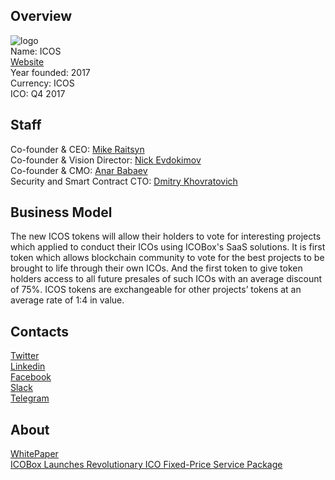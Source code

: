 ## Overview
![logo](../projects/logo/icos.png)  
Name: ICOS  
[Website](https://icos.icobox.io/.io/)  
Year founded: 2017  
Currency: ICOS  
ICO: Q4 2017
## Staff
Co-founder & CEO: [Mike Raitsyn](../people/mike_raitsyn.md)  
Co-founder & Vision Director: [Nick Evdokimov](../people/nick_evdokimov.md)  
Co-founder & CMO: [Anar Babaev](../people/anar_babaev.md)   
Security and Smart Contract CTO: [Dmitry Khovratovich](../people/dmitry_khovratovich.md) 
## Business Model
The new ICOS tokens will allow their holders to vote for interesting projects which applied to conduct their ICOs using ICOBox's SaaS solutions. It is first token which allows blockchain community to vote for the best projects to be brought to life through their own ICOs. And the first token to give token holders access to all future presales of such ICOs with an average discount of 75%. ICOS tokens are exchangeable for other projects’ tokens at an average rate of 1:4 in value.
## Contacts  
[Twitter](https://twitter.com/icobox_io)  
[Linkedin](https://www.linkedin.com/company-beta/18128314/)  
[Facebook](https://www.facebook.com/icobox.io)  
[Slack](https://slack.icobox.io/)   
[Telegram](https://t.me/icobox_en)  
## About  
[WhitePaper](https://icos.icobox.io/WhitePaper.pdf)    
[ICOBox Launches Revolutionary ICO Fixed-Price Service Package](http://www.marketwatch.com/story/icobox-launches-revolutionary-ico-fixed-price-service-package-2017-07-27)  

